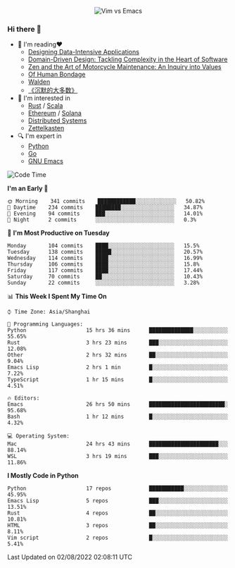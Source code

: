 <p align="center">
    <img src="https://gist.githubusercontent.com/coldnight/e696baffb094e71c96cb302118878eae/raw/40ea5053a6f66cc65f90f437e4173497da225958/banner.gif" alt="Vim vs Emacs" />
</p>

### Hi there 👋

- 📖 I'm reading❤️
    + [Designing Data-Intensive Applications](https://www.oreilly.com/library/view/designing-data-intensive-applications/9781491903063/)
    + [Domain-Driven Design: Tackling Complexity in the Heart of Software](https://www.dddcommunity.org/book/evans_2003/)
    + [Zen and the Art of Motorcycle Maintenance: An Inquiry into Values](https://en.wikipedia.org/wiki/Zen_and_the_Art_of_Motorcycle_Maintenance)
    + [Of Human Bondage](https://en.wikipedia.org/wiki/Of_Human_Bondage)
    + [Walden](https://en.wikipedia.org/wiki/Walden)
    + [《沉默的大多数》](https://en.wikipedia.org/wiki/Silent_majority)
- 🌱 I'm interested in
    + [Rust](https://www.rust-lang.org/) / [Scala](https://www.scala-lang.org/)
    + [Ethereum](https://ethereum.org/en/) / [Solana](https://solana.com/)
	+ [Distributed Systems](https://www.linuxzen.com/notes/topics/20200320174417_%E5%88%86%E5%B8%83%E5%BC%8F/)
	+ [Zettelkasten](https://www.linuxzen.com/notes/notes/20220120080920-slip_box/)
- 🔍 I'm expert in
    + [Python](https://www.python.org/)
    + [Go](https://go.dev/)
    + [GNU Emacs](https://www.gnu.org/software/emacs/)

<!--START_SECTION:waka-->
![Code Time](http://img.shields.io/badge/Code%20Time-1%2C458%20hrs%208%20mins-blue)

**I'm an Early 🐤** 

```text
🌞 Morning    341 commits    ████████████░░░░░░░░░░░░░   50.82% 
🌆 Daytime    234 commits    ████████░░░░░░░░░░░░░░░░░   34.87% 
🌃 Evening    94 commits     ███░░░░░░░░░░░░░░░░░░░░░░   14.01% 
🌙 Night      2 commits      ░░░░░░░░░░░░░░░░░░░░░░░░░   0.3%

```
📅 **I'm Most Productive on Tuesday** 

```text
Monday       104 commits    ████░░░░░░░░░░░░░░░░░░░░░   15.5% 
Tuesday      138 commits    █████░░░░░░░░░░░░░░░░░░░░   20.57% 
Wednesday    114 commits    ████░░░░░░░░░░░░░░░░░░░░░   16.99% 
Thursday     106 commits    ████░░░░░░░░░░░░░░░░░░░░░   15.8% 
Friday       117 commits    ████░░░░░░░░░░░░░░░░░░░░░   17.44% 
Saturday     70 commits     ██░░░░░░░░░░░░░░░░░░░░░░░   10.43% 
Sunday       22 commits     ░░░░░░░░░░░░░░░░░░░░░░░░░   3.28%

```


📊 **This Week I Spent My Time On** 

```text
⌚︎ Time Zone: Asia/Shanghai

💬 Programming Languages: 
Python                   15 hrs 36 mins      ██████████████░░░░░░░░░░░   55.65% 
Rust                     3 hrs 23 mins       ███░░░░░░░░░░░░░░░░░░░░░░   12.08% 
Other                    2 hrs 32 mins       ██░░░░░░░░░░░░░░░░░░░░░░░   9.04% 
Emacs Lisp               2 hrs 1 min         █░░░░░░░░░░░░░░░░░░░░░░░░   7.22% 
TypeScript               1 hr 15 mins        █░░░░░░░░░░░░░░░░░░░░░░░░   4.51%

🔥 Editors: 
Emacs                    26 hrs 50 mins      ████████████████████████░   95.68% 
Bash                     1 hr 12 mins        █░░░░░░░░░░░░░░░░░░░░░░░░   4.32%

💻 Operating System: 
Mac                      24 hrs 43 mins      ██████████████████████░░░   88.14% 
WSL                      3 hrs 19 mins       ███░░░░░░░░░░░░░░░░░░░░░░   11.86%

```

**I Mostly Code in Python** 

```text
Python                   17 repos            ███████████░░░░░░░░░░░░░░   45.95% 
Emacs Lisp               5 repos             ███░░░░░░░░░░░░░░░░░░░░░░   13.51% 
Rust                     4 repos             ██░░░░░░░░░░░░░░░░░░░░░░░   10.81% 
HTML                     3 repos             ██░░░░░░░░░░░░░░░░░░░░░░░   8.11% 
Vim script               2 repos             █░░░░░░░░░░░░░░░░░░░░░░░░   5.41%

```



 Last Updated on 02/08/2022 02:08:11 UTC
<!--END_SECTION:waka-->
